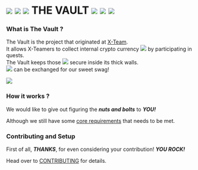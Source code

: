 # ![](https://raw.githubusercontent.com/snipe/awesome-emoji/master/mario/Coin-Pip.gif) ![](https://raw.githubusercontent.com/snipe/awesome-emoji/master/mario/Coin-Pip.gif) ![](https://raw.githubusercontent.com/snipe/awesome-emoji/master/mario/Coin-Pip.gif) THE VAULT ![](https://raw.githubusercontent.com/snipe/awesome-emoji/master/mario/Coin-Pip.gif) ![](https://raw.githubusercontent.com/snipe/awesome-emoji/master/mario/Coin-Pip.gif) ![](https://raw.githubusercontent.com/snipe/awesome-emoji/master/mario/Coin-Pip.gif)

### What is The Vault ?

The Vault is the project that originated at [X-Team](http://x-team.com).<br>It allows X-Teamers to collect internal crypto currency ![](https://raw.githubusercontent.com/snipe/awesome-emoji/master/mario/Coin-Pip.gif) by participating in quests.<br>The Vault keeps those ![](https://raw.githubusercontent.com/snipe/awesome-emoji/master/mario/Coin-Pip.gif) secure inside its thick walls.<br>![](https://raw.githubusercontent.com/snipe/awesome-emoji/master/mario/Coin-Pip.gif) can be exchanged for our sweet swag!

![](https://user-images.githubusercontent.com/1003372/31174665-a82f1678-a90c-11e7-9cd2-0d29d727857e.gif)

### How it works ?

We would like to give out figuring the ***nuts and bolts*** to ***YOU!***

Although we still have some [core requirements](https://github.com/jacekelgda/the-vault/milestone/1) that needs to be met.

### Contributing and Setup

First of all, ***THANKS***, for even considering your contribution! ***YOU ROCK!***

Head over to  [CONTRIBUTING](https://github.com/jacekelgda/the-vault/blob/master/CONTRIBUTING.md) for details.
